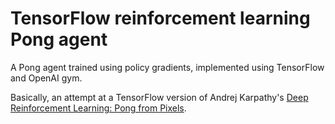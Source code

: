 # TensorFlow reinforcement learning Pong agent

A Pong agent trained using policy gradients, implemented using TensorFlow and
OpenAI gym.

Basically, an attempt at a TensorFlow version of Andrej Karpathy's
[Deep Reinforcement Learning: Pong from Pixels](http://karpathy.github.io/2016/05/31/rl/).
